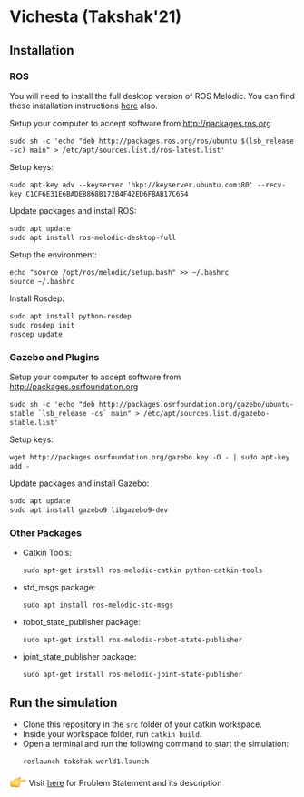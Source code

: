 # Vichesta (Takshak'21)

## Installation

### ROS

You will need to install the full desktop version of ROS Melodic. You can find these installation instructions [here](http://wiki.ros.org/melodic/Installation/Ubuntu) also.

Setup your computer to accept software from http://packages.ros.org

```
sudo sh -c 'echo "deb http://packages.ros.org/ros/ubuntu $(lsb_release -sc) main" > /etc/apt/sources.list.d/ros-latest.list'
```

Setup keys:

```
sudo apt-key adv --keyserver 'hkp://keyserver.ubuntu.com:80' --recv-key C1CF6E31E6BADE8868B172B4F42ED6FBAB17C654
```

Update packages and install ROS:

```
sudo apt update
sudo apt install ros-melodic-desktop-full
```

Setup the environment:

```
echo "source /opt/ros/melodic/setup.bash" >> ~/.bashrc
source ~/.bashrc
```

Install Rosdep:

```
sudo apt install python-rosdep
sudo rosdep init
rosdep update
```

### Gazebo and Plugins

Setup your computer to accept software from http://packages.osrfoundation.org

```
sudo sh -c 'echo "deb http://packages.osrfoundation.org/gazebo/ubuntu-stable `lsb_release -cs` main" > /etc/apt/sources.list.d/gazebo-stable.list'
```

Setup keys:

```
wget http://packages.osrfoundation.org/gazebo.key -O - | sudo apt-key add -
```

Update packages and install Gazebo:

```
sudo apt update
sudo apt install gazebo9 libgazebo9-dev
```

### Other Packages

- Catkin Tools:
  ```
  sudo apt-get install ros-melodic-catkin python-catkin-tools
  ```
- std_msgs package:
  ```
  sudo apt install ros-melodic-std-msgs
  ```
- robot_state_publisher package:
  ```
  sudo apt-get install ros-melodic-robot-state-publisher
  ```
- joint_state_publisher package:
  ```
  sudo apt-get install ros-melodic-joint-state-publisher
  ```

## Run the simulation

- Clone this repository in the `src` folder of your catkin workspace.
- Inside your workspace folder, run `catkin build`.
- Open a terminal and run the following command to start the simulation:
  ```
  roslaunch takshak world1.launch
  ```
<div class="row">
<img src="images/pointer.gif" style="vertical-align:bottom" width="30">
Visit <a href="https://github.com/sid-5/ROS_VICHESTA/blob/master/docs/problem_statement.md">here</a> for Problem Statement and its description
</div>

